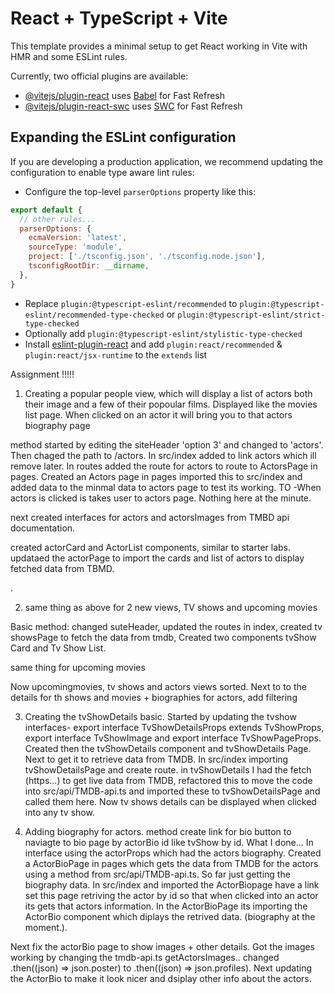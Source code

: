 # React + TypeScript + Vite

This template provides a minimal setup to get React working in Vite with HMR and some ESLint rules.

Currently, two official plugins are available:

- [@vitejs/plugin-react](https://github.com/vitejs/vite-plugin-react/blob/main/packages/plugin-react/README.md) uses [Babel](https://babeljs.io/) for Fast Refresh
- [@vitejs/plugin-react-swc](https://github.com/vitejs/vite-plugin-react-swc) uses [SWC](https://swc.rs/) for Fast Refresh

## Expanding the ESLint configuration

If you are developing a production application, we recommend updating the configuration to enable type aware lint rules:

- Configure the top-level `parserOptions` property like this:

```js
export default {
  // other rules...
  parserOptions: {
    ecmaVersion: 'latest',
    sourceType: 'module',
    project: ['./tsconfig.json', './tsconfig.node.json'],
    tsconfigRootDir: __dirname,
  },
}
```

- Replace `plugin:@typescript-eslint/recommended` to `plugin:@typescript-eslint/recommended-type-checked` or `plugin:@typescript-eslint/strict-type-checked`
- Optionally add `plugin:@typescript-eslint/stylistic-type-checked`
- Install [eslint-plugin-react](https://github.com/jsx-eslint/eslint-plugin-react) and add `plugin:react/recommended` & `plugin:react/jsx-runtime` to the `extends` list



Assignment !!!!!

1. Creating a popular people view, which will display a list of actors both their image and a few of their popoular films. Displayed like the movies list page. When clicked on an actor it will bring you to that actors biography page

method
started by editing the siteHeader 'option 3' and changed to 'actors'. Then chaged the path to /actors. In src/index added to link actors which ill remove later. In routes added the route for actors to route to ActorsPage in pages. Created an Actors page in pages imported this to src/index and added data to the minmal data to actors page to test its working. TO -When actors is clicked is takes user to actors page. Nothing here at the minute.

next created interfaces for actors and actorsImages from TMBD api documentation.

created actorCard and ActorList components, similar to starter labs.
updataed the actorPage to import the cards and list of actors to display fetched data from TBMD.

.

2. same thing as above for 2 new views, TV shows and upcoming movies

Basic method: changed suteHeader, updated the routes in index, created tv showsPage to fetch the data from tmdb, Created two components tvShow Card and Tv Show List.

same thing for upcoming movies

Now upcomingmovies, tv shows and actors views sorted. 
Next to to the details for th shows and movies + biographies for actors, add filtering

3. Creating the tvShowDetails basic. Started by updating the tvshow interfaces- export interface TvShowDetailsProps extends TvShowProps, export interface TvShowImage and export interface TvShowPageProps. Created then the tvShowDetails component and tvShowDetails Page. Next to get it to retrieve data from TMDB. In src/index importing tvShowDetailsPage and create route. in tvShowDetails I had the fetch (https...) to get live data from TMDB, refactored this to move the code into src/api/TMDB-api.ts and imported these to tvShowDetailsPage and called them here. Now tv shows details can be displayed when clicked into any tv show.


4. Adding biography for actors. method create link for bio button to naviagte to bio page by actorBio id like tvShow by id. What I done... In interface using the actorProps which had the actors biography. Created a ActorBioPage in pages which gets the data from TMDB for the actors using a method from src/api/TMDB-api.ts. So far just getting the biography data. In src/index and imported the ActorBiopage have a link set this page retriving the actor by id so that when clicked into an actor its gets that actors information. In the ActorBioPage its importing the ActorBio component which diplays the retrived data. (biography at the moment.).

Next fix the actorBio page to show images + other details. Got the images working by changing the tmdb-api.ts getActorsImages.. changed .then((json) => json.poster)  to .then((json) => json.profiles). 
Next updating the ActorBio to make it look nicer and dsiplay other info about the actors.